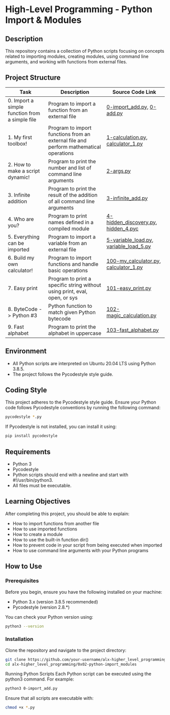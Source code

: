 # High-Level Programming - Python Import & Modules

## Description

This repository contains a collection of Python scripts focusing on concepts related to importing modules, creating modules, using command line arguments, and working with functions from external files.

## Project Structure

| Task | Description | Source Code Link |
| ---- | ----------- | ----------------- |
| 0. Import a simple function from a simple file | Program to import a function from an external file | [0-import_add.py](./0x02-python-import_modules/0-import_add.py), [0-add.py](./0x02-python-import_modules/0-add.py) |
| 1. My first toolbox! | Program to import functions from an external file and perform mathematical operations | [1-calculation.py](./0x02-python-import_modules/1-calculation.py), [calculator_1.py](./0x02-python-import_modules/calculator_1.py) |
| 2. How to make a script dynamic! | Program to print the number and list of command line arguments | [2-args.py](./0x02-python-import_modules/2-args.py) |
| 3. Infinite addition | Program to print the result of the addition of all command line arguments | [3-infinite_add.py](./0x02-python-import_modules/3-infinite_add.py) |
| 4. Who are you? | Program to print names defined in a compiled module | [4-hidden_discovery.py](./0x02-python-import_modules/4-hidden_discovery.py), [hidden_4.pyc](./0x02-python-import_modules/hidden_4.pyc) |
| 5. Everything can be imported | Program to import a variable from an external file | [5-variable_load.py](./0x02-python-import_modules/5-variable_load.py), [variable_load_5.py](./0x02-python-import_modules/variable_load_5.py) |
| 6. Build my own calculator! | Program to import functions and handle basic operations | [100-my_calculator.py](./0x02-python-import_modules/100-my_calculator.py), [calculator_1.py](./0x02-python-import_modules/calculator_1.py) |
| 7. Easy print | Program to print a specific string without using print, eval, open, or sys | [101-easy_print.py](./0x02-python-import_modules/101-easy_print.py) |
| 8. ByteCode -> Python #3 | Python function to match given Python bytecode | [102-magic_calculation.py](./0x02-python-import_modules/102-magic_calculation.py) |
| 9. Fast alphabet | Program to print the alphabet in uppercase | [103-fast_alphabet.py](./0x02-python-import_modules/103-fast_alphabet.py) |

## Environment
- All Python scripts are interpreted on Ubuntu 20.04 LTS using Python 3.8.5.
- The project follows the Pycodestyle style guide.

## Coding Style

This project adheres to the Pycodestyle style guide. Ensure your Python code follows Pycodestyle conventions by running the following command:

```bash
pycodestyle *.py
```

If Pycodestyle is not installed, you can install it using:
```bash
pip install pycodestyle
```
## Requirements
- Python 3
- Pycodestyle
- Python scripts should end with a newline and start with #!/usr/bin/python3.
- All files must be executable.

## Learning Objectives
After completing this project, you should be able to explain:
- How to import functions from another file
- How to use imported functions
- How to create a module
- How to use the built-in function dir()
- How to prevent code in your script from being executed when imported
- How to use command line arguments with your Python programs

## How to Use

### Prerequisites
Before you begin, ensure you have the following installed on your machine:

- Python 3.x (version 3.8.5 recommended)
- Pycodestyle (version 2.8.*)

You can check your Python version using:
```bash
python3 --version
```

### Installation
Clone the repository and navigate to the project directory:
```bash
git clone https://github.com/your-username/alx-higher_level_programming.git
cd alx-higher_level_programming/0x02-python-import_modules
```

Running Python Scripts
Each Python script can be executed using the python3 command. For example:
```bash
python3 0-import_add.py
```

Ensure that all scripts are executable with:
```bash
chmod +x *.py
```
